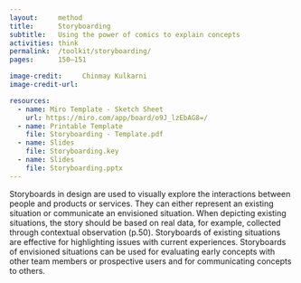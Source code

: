 ```yaml
---
layout:     method
title:      Storyboarding
subtitle:   Using the power of comics to explain concepts
activities: think
permalink:  /toolkit/storyboarding/
pages:      150–151

image-credit:     Chinmay Kulkarni
image-credit-url: 

resources:
  - name: Miro Template - Sketch Sheet
    url: https://miro.com/app/board/o9J_lzEbAG8=/
  - name: Printable Template
    file: Storyboarding - Template.pdf
  - name: Slides
    file: Storyboarding.key
  - name: Slides
    file: Storyboarding.pptx
---
```


Storyboards in design are used to visually explore the interactions between people and products or services. They can either represent an existing situation or communicate an envisioned situation. When depicting existing situations, the story should be based on real data, for example, collected through contextual observation (p.50). Storyboards of existing situations are effective for highlighting issues with current experiences. Storyboards of envisioned situations can be used for evaluating early concepts with other team members or prospective users and for communicating concepts to others.